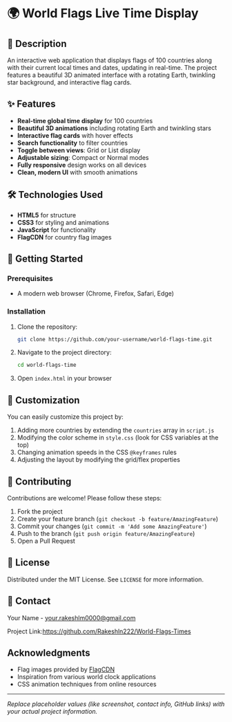 # 🌍 World Flags Live Time Display

## 📝 Description

An interactive web application that displays flags of 100 countries along with their current local times and dates, updating in real-time. The project features a beautiful 3D animated interface with a rotating Earth, twinkling star background, and interactive flag cards.

## ✨ Features

- **Real-time global time display** for 100 countries
- **Beautiful 3D animations** including rotating Earth and twinkling stars
- **Interactive flag cards** with hover effects
- **Search functionality** to filter countries
- **Toggle between views**: Grid or List display
- **Adjustable sizing**: Compact or Normal modes
- **Fully responsive** design works on all devices
- **Clean, modern UI** with smooth animations

## 🛠️ Technologies Used

- **HTML5** for structure
- **CSS3** for styling and animations
- **JavaScript** for functionality
- **FlagCDN** for country flag images

## 🚀 Getting Started

### Prerequisites
- A modern web browser (Chrome, Firefox, Safari, Edge)

### Installation
1. Clone the repository:
   ```bash
   git clone https://github.com/your-username/world-flags-time.git
   ```
2. Navigate to the project directory:
   ```bash
   cd world-flags-time
   ```
3. Open `index.html` in your browser

## 🎨 Customization

You can easily customize this project by:

1. Adding more countries by extending the `countries` array in `script.js`
2. Modifying the color scheme in `style.css` (look for CSS variables at the top)
3. Changing animation speeds in the CSS `@keyframes` rules
4. Adjusting the layout by modifying the grid/flex properties

## 🤝 Contributing

Contributions are welcome! Please follow these steps:

1. Fork the project
2. Create your feature branch (`git checkout -b feature/AmazingFeature`)
3. Commit your changes (`git commit -m 'Add some AmazingFeature'`)
4. Push to the branch (`git push origin feature/AmazingFeature`)
5. Open a Pull Request

## 📜 License

Distributed under the MIT License. See `LICENSE` for more information.

## 📧 Contact

Your Name - your.rakeshlm0000@gmail.com

Project Link:https://github.com/Rakeshln222/World-Flags-Times

##  Acknowledgments

- Flag images provided by [FlagCDN](https://flagcdn.com/)
- Inspiration from various world clock applications
- CSS animation techniques from online resources

---

*Replace placeholder values (like screenshot, contact info, GitHub links) with your actual project information.*
